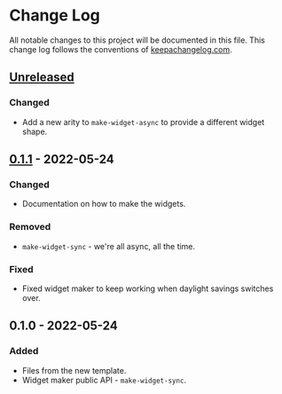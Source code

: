 # Change Log
All notable changes to this project will be documented in this file. This change log follows the conventions of [keepachangelog.com](http://keepachangelog.com/).

## [Unreleased]
### Changed
- Add a new arity to `make-widget-async` to provide a different widget shape.

## [0.1.1] - 2022-05-24
### Changed
- Documentation on how to make the widgets.

### Removed
- `make-widget-sync` - we're all async, all the time.

### Fixed
- Fixed widget maker to keep working when daylight savings switches over.

## 0.1.0 - 2022-05-24
### Added
- Files from the new template.
- Widget maker public API - `make-widget-sync`.

[Unreleased]: https://github.com/your-name/filter-map-reduce/compare/0.1.1...HEAD
[0.1.1]: https://github.com/your-name/filter-map-reduce/compare/0.1.0...0.1.1
